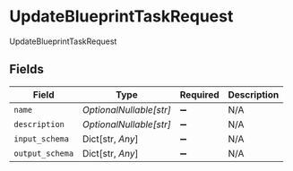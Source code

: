 # UpdateBlueprintTaskRequest

UpdateBlueprintTaskRequest


## Fields

| Field                   | Type                    | Required                | Description             |
| ----------------------- | ----------------------- | ----------------------- | ----------------------- |
| `name`                  | *OptionalNullable[str]* | :heavy_minus_sign:      | N/A                     |
| `description`           | *OptionalNullable[str]* | :heavy_minus_sign:      | N/A                     |
| `input_schema`          | Dict[str, *Any*]        | :heavy_minus_sign:      | N/A                     |
| `output_schema`         | Dict[str, *Any*]        | :heavy_minus_sign:      | N/A                     |
